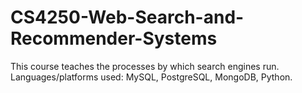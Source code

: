 # CS4250-Web-Search-and-Recommender-Systems
This course teaches the processes by which search engines run. Languages/platforms used: MySQL, PostgreSQL, MongoDB, Python.
